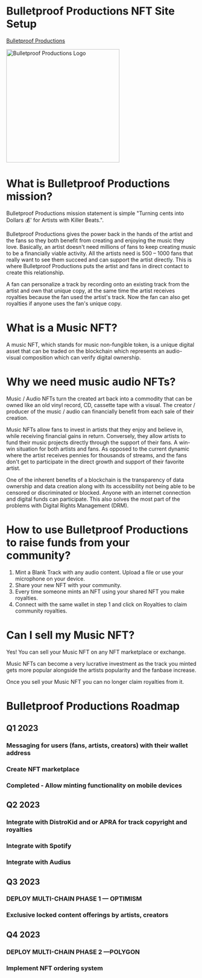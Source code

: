 # Bulletproof Productions NFT Site Setup
[ Bulletproof Productions ](https://bulletproof.ltd)

<img src="https://bulletproof.ltd/static/media/transparent-logo.5f2cc35b6dd1cca4beb4b902fff5ea98.svg" alt="Bulletproof Productions Logo" style="height: 300px; width:300px;"/>

# What is Bulletproof Productions mission?

Bulletproof Productions mission statement is simple "Turning cents into Dollars 💰' for Artists with Killer Beats.".

Bulletproof Productions gives the power back in the hands of the artist and the fans so they both benefit from creating and enjoying the music they love. Basically, an artist doesn't need millions of fans to keep creating music to be a financially viable activity. All the artists need is 500 – 1000 fans that really want to see them succeed and can support the artist directly. This is where Bulletproof Productions puts the artist and fans in direct contact to create this relationship.

A fan can personalize a track by recording onto an existing track from the artist and own that unique copy, at the same time the artist receives royalties because the fan used the artist's track. Now the fan can also get royalties if anyone uses the fan's unique copy.

# What is a Music NFT?

A music NFT, which stands for music non-fungible token, is a unique digital asset that can be traded on the blockchain which represents an audio-visual composition which can verify digital ownership.

# Why we need music audio NFTs?

Music / Audio NFTs turn the created art back into a commodity that can be owned like an old vinyl record, CD, cassette tape with a visual. The creator / producer of the music / audio can financially benefit from each sale of their creation.

Music NFTs allow fans to invest in artists that they enjoy and believe in, while receiving financial gains in return. Conversely, they allow artists to fund their music projects directly through the support of their fans. A win-win situation for both artists and fans. As opposed to the current dynamic where the artist receives pennies for thousands of streams, and the fans don't get to participate in the direct growth and support of their favorite artist.

One of the inherent benefits of a blockchain is the transparency of data ownership and data creation along with its accessibility not being able to be censored or discriminated or blocked. Anyone with an internet connection and digital funds can participate. This also solves the most part of the problems with Digital Rights Management (DRM).

# How to use Bulletproof Productions to raise funds from your community?

1. Mint a Blank Track with any audio content. Upload a file or use your microphone on your device.
2. Share your new NFT with your community.
3. Every time someone mints an NFT using your shared NFT you make royalties.
4. Connect with the same wallet in step 1 and click on Royalties to claim community royalties.

# Can I sell my Music NFT?

Yes! You can sell your Music NFT on any NFT marketplace or exchange.

Music NFTs can become a very lucrative investment as the track you minted gets more popular alongside the artists popularity and the fanbase increase.

Once you sell your Music NFT you can no longer claim royalties from it.

# Bulletproof Productions Roadmap

## Q1 2023

### Messaging for users (fans, artists, creators) with their wallet address

### Create NFT marketplace

### Completed - Allow minting functionality on mobile devices

## Q2 2023

### Integrate with DistroKid and or APRA for track copyright and royalties

### Integrate with Spotify

### Integrate with Audius

## Q3 2023

### DEPLOY MULTI-CHAIN PHASE 1 — OPTIMISM
### Exclusive locked content offerings by artists, creators

## Q4 2023

### DEPLOY MULTI-CHAIN PHASE 2 —POLYGON
### Implement NFT ordering system

